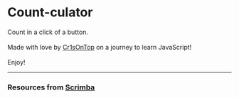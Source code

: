 # Count-culator
Count in a click of a button.<br>
<br>
Made with love by <a href="https://github.com/Cr1sOnTop">Cr1sOnTop</a> on a journey to learn JavaScript!<br>
<br>
Enjoy!

<hr>
<h3>Resources from <a href="https://scrimba.com">Scrimba</a></h3>
